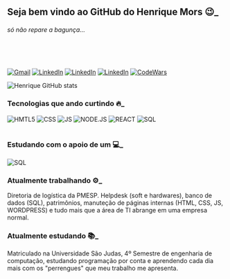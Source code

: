 ## Seja bem vindo ao GitHub do Henrique Mors 😉_
###### <i>só não repare a bagunça...</i>
<br>
<br>

[![Gmail](https://img.shields.io/badge/Gmail-D14836?style=for-the-badge&logo=gmail&logoColor=white)](mailto:ahmdesouza@gmail.com) [![LinkedIn](https://img.shields.io/badge/LinkedIn-0077B5?style=for-the-badge&logo=linkedin&logoColor=white)](https://www.linkedin.com/in/henriquemors)
[![LinkedIn](https://img.shields.io/badge/Instagram-E4405F?style=for-the-badge&logo=instagram&logoColor=white)](https://www.instagram.com/henriquemors/)
[![LinkedIn](https://img.shields.io/badge/Twitter-1DA1F2?style=for-the-badge&logo=twitter&logoColor=white)](https://twitter.com/ahmdesouza)
[![CodeWars](https://img.shields.io/badge/Codewars-B1361E?style=for-the-badge&logo=Codewars&logoColor=white)](https://www.codewars.com/users/henriqueMors)

![Henrique GitHub stats](https://github-readme-stats.vercel.app/api?username=henriqueMors&show_icons=true&theme=dracula)
<br/>

### Tecnologias que ando curtindo 🔥_
<div>
<img align="center" alt="HMTL5" SRC="https://img.shields.io/badge/HTML5-E34F26?style=for-the-badge&logo=html5&logoColor=white">
<img align="center" alt="CSS" SRC="https://img.shields.io/badge/CSS3-1572B6?style=for-the-badge&logo=css3&logoColor=white">
<img align="center" alt="JS" SRC="https://img.shields.io/badge/JavaScript-F7DF1E?style=for-the-badge&logo=javascript&logoColor=black">
<img align="center" alt="NODE.JS" SRC="https://img.shields.io/badge/Node.js-43853D?style=for-the-badge&logo=node.js&logoColor=white">
<img align="center" alt="REACT" SRC="https://img.shields.io/badge/React-20232A?style=for-the-badge&logo=react&logoColor=61DAFB">
<img align="center" alt="SQL" SRC="https://img.shields.io/badge/MySQL-00000F?style=for-the-badge&logo=mysql&logoColor=white">
<br/>
</div>
<br/>

### Estudando com o apoio de um 💻_
<img align="center" alt="SQL" SRC="https://img.shields.io/badge/Apple-MacBook_Pro_2012-999999?style=for-the-badge&logo=apple&logoColor=white">

<br>

### Atualmente trabalhando ⚙️_
Diretoria de logística da PMESP. Helpdesk (soft e hardwares), banco de dados (SQL), patrimônios, manuteção de páginas internas (HTML, CSS, JS, WORDPRESS) e tudo mais que a área de TI abrange em uma empresa normal.

### Atualmente estudando 📚_
Matriculado na Universidade São Judas, 4º Semestre de engenharia de computação, estudando programação por conta e aprendendo cada dia mais com os "perrengues" que meu trabalho me apresenta.
